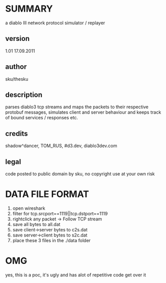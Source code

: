 SUMMARY
=======

a diablo III network protocol simulator / replayer

version
-------

1.01 17.09.2011

author
------

sku/thesku

description
-----------

parses diablo3 tcp streams and maps the packets to their respective
protobuf messages, simulates client and server behaviour and keeps track
of bound services / responses etc.

credits
-------

shadow^dancer, TOM_RUS, #d3.dev, diablo3dev.com

legal
-----

code posted to public domain by sku, no copyright
use at your own risk

DATA FILE FORMAT
================

1) open wireshark
2) filter for tcp.srcport==1119||tcp.dstport==1119
3) rightclick any packet -> Follow TCP stream
4) save all bytes to all.dat
5) save client->server bytes to c2s.dat
6) save server->client bytes to s2c.dat
7) place these 3 files in the ./data folder

OMG
===

yes, this is a poc, it's ugly and has alot of repetitive code
get over it
